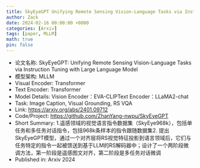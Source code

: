 ```yaml
---
title: SkyEyeGPT Unifying Remote Sensing Vision-Language Tasks via Instruction Tuning with Large Language Model
author: Zack
date: 2024-02-16 00:00:00 +0800
categories: [Arxiv]
tags: [paper, MLLM]
math: true
pin: false
---
```

- 论文名称: SkyEyeGPT: Unifying Remote Sensing Vision-Language Tasks via Instruction Tuning with Large Language Model
- 模型架构: MLLM
- Visual Encoder: Transformer
- Text Encoder: Transformer
- Model Details: Vision Encoder：EVA-CLIPText Encoder：LLaMA2-chat
- Task: Image Caption, Visual Grounding, RS VQA
- Link: https://arxiv.org/abs/2401.09712
- Code/Project: https://github.com/ZhanYang-nwpu/SkyEyeGPT
- Short Summary: 1.遥感领域的视觉语言指令数据集（SkyEye968k），包括单任务和多任务对话指令，包括968k条样本的指令跟随数据集2. 提出SkyEyeGPT模型，通过一个对齐层将RS视觉特征投影到语言领域后，它们与任务特定的指令一起被馈送到基于LLM的RS解码器中；设计了一个两阶段微调方法，第一阶段是遥感图文对齐，第二阶段是多任务对话微调
- Published in: Arxiv 2024
